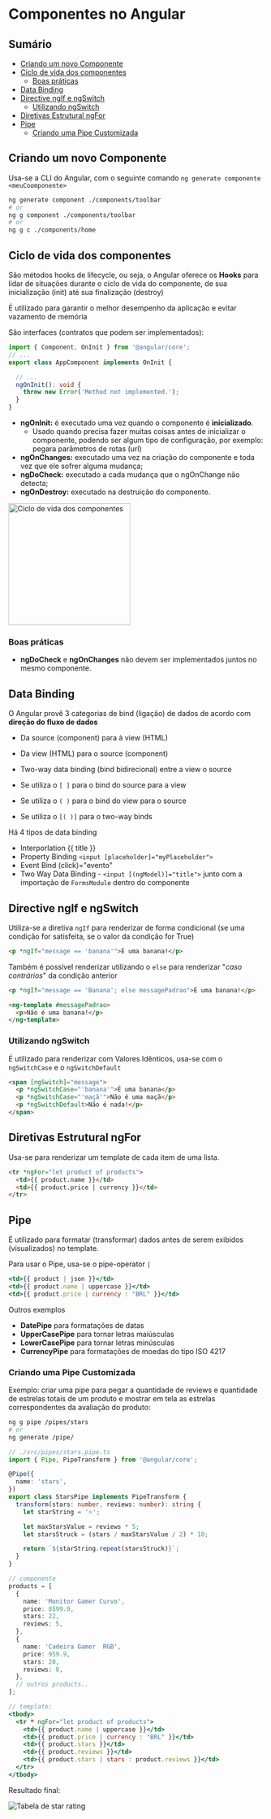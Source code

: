 <h1> Componentes no Angular</h1>

<h2>Sumário</h2>

- [Criando um novo Componente](#criando-um-novo-componente)
- [Ciclo de vida dos componentes](#ciclo-de-vida-dos-componentes)
  - [Boas práticas](#boas-práticas)
- [Data Binding](#data-binding)
- [Directive ngIf e ngSwitch](#directive-ngif-e-ngswitch)
  - [Utilizando ngSwitch](#utilizando-ngswitch)
- [Diretivas Estrutural ngFor](#diretivas-estrutural-ngfor)
- [Pipe](#pipe)
  - [Criando uma Pipe Customizada](#criando-uma-pipe-customizada)

## Criando um novo Componente

Usa-se a CLI do Angular, com o seguinte comando `ng generate componente <meuCoomponente>`

```bash
ng generate component ./components/toolbar
# or
ng g component ./components/toolbar
# or
ng g c ./components/home
```

## Ciclo de vida dos componentes

São métodos hooks de lifecycle, ou seja, o Angular oferece os **Hooks** para lidar de situações durante o ciclo de vida do componente, de sua inicialização (init) até sua finalização (destroy)

É utilizado para garantir o melhor desempenho da aplicação e evitar vazamento de memória

São interfaces (contratos que podem ser implementados):

```ts
import { Component, OnInit } from '@angular/core';
// ...
export class AppComponent implements OnInit {

  // ...
  ngOnInit(): void {
    throw new Error('Method not implemented.');
  }
}
```

- **ngOnInit:** é executado uma vez quando o componente é **inicializado**.
  - Usado quando precisa fazer muitas coisas antes de inicializar o componente, podendo ser algum tipo de configuração, por exemplo: pegara parâmetros de rotas (url)
- **ngOnChanges:** executado uma vez na criação do componente e toda vez que ele sofrer alguma mudança;
- **ngDoCheck:** executado a cada mudança que o ngOnChange não detecta;
- **ngOnDestroy:** executado na destruição do componente.

<img src="./assets/angular-component-lifecycle.png" alt="Ciclo de vida dos componentes" width="240px">

### Boas práticas

- **ngDoCheck** e **ngOnChanges** não devem ser implementados juntos no mesmo componente.

## Data Binding

O Angular provê 3 categorias de bind (ligação) de dados de acordo com **direção do fluxo de dados**

- Da source (component) para à view (HTML)
- Da view (HTML) para o source (component)
- Two-way data binding (bind bidirecional) entre a view o source

- Se utiliza o `[ ]` para o bind do source para a view
- Se utiliza o `( )` para o bind do view para o source
- Se utiliza o `[( )]` para o two-way binds

Há 4 tipos de data binding

- Interporlation {{ title }}
- Property Binding `<input [placeholder]="myPlaceholder">`
- Event Bind (click)="evento"
- Two Way Data Binding - `<input [(ngModel)]="title">` junto com a importação de `FormsModule` dentro do componente

## Directive ngIf e ngSwitch

Utiliza-se a diretiva `ngIf` para renderizar de forma condicional (se uma condição for satisfeita, se o valor da condição for True)

```html
<p *ngIf="message == 'banana'">É uma banana!</p>
```

Também é possível renderizar utilizando o `else` para renderizar "*caso contrários*" da condição anterior

```html
<p *ngIf="message == 'Banana'; else messagePadrao">É uma banana!</p>

<ng-template #messagePadrao>
  <p>Não é uma banana!</p>
</ng-template>
```

### Utilizando ngSwitch

É utilizado para renderizar com Valores Idênticos, usa-se com o `ngSwitchCase` e o `ngSwitchDefault`

```html
<span [ngSwitch]="message">
  <p *ngSwitchCase="'banana'">É uma banana</p>
  <p *ngSwitchCase="'maçã'">Não é uma maçã</p>
  <p *ngSwitchDefault>Não é nada!</p>
</span>
```

## Diretivas Estrutural ngFor

Usa-se para renderizar um template de cada item de uma lista.

```html
<tr *ngFor="let product of products">
  <td>{{ product.name }}</td>
  <td>{{ product.price | currency }}</td>
</tr>
```

## Pipe

É utilizado para formatar (transformar) dados antes de serem exibidos (visualizados) no template.

Para usar o Pipe, usa-se o pipe-operator `|`

```jsx
<td>{{ product | json }}</td>
<td>{{ product.name | uppercase }}</td>
<td>{{ product.price | currency : "BRL" }}</td>

```

Outros exemplos

- **DatePipe** para formatações de datas
- **UpperCasePipe** para tornar letras maiúsculas
- **LowerCasePipe** para tornar letras minúsculas
- **CurrencyPipe** para formatações de moedas do tipo ISO 4217

### Criando uma Pipe Customizada

Exemplo: criar uma pipe para pegar a quantidade de reviews e quantidade de estrelas totais de um produto e mostrar em tela as estrelas correspondentes da avaliação do produto:

```bash
ng g pipe /pipes/stars
# or
ng generate /pipe/
```

```ts
// ./src/pipes/stars.pipe.ts
import { Pipe, PipeTransform } from '@angular/core';

@Pipe({
  name: 'stars',
})
export class StarsPipe implements PipeTransform {
  transform(stars: number, reviews: number): string {
    let starString = '⭐';

    let maxStarsValue = reviews * 5;
    let starsStruck = (stars / maxStarsValue / 2) * 10;

    return `${starString.repeat(starsStruck)}`;
  }
}
```

```ts
// componente
products = [
  {
    name: 'Monitor Gamer Curvo',
    price: 8599.9,
    stars: 22,
    reviews: 5,
  },
  {
    name: 'Cadeira Gamer  RGB',
    price: 959.9,
    stars: 20,
    reviews: 8,
  },
  // outros products..
];
```

```jsx
// template:
<tbody>
  <tr * ngFor="let product of products">
    <td>{{ product.name | uppercase }}</td>
    <td>{{ product.price | currency : "BRL" }}</td>
    <td>{{ product.stars }}</td>
    <td>{{ product.reviews }}</td>
    <td>{{ product.stars | stars : product.reviews }}</td>
  </tr>
</tbody>
```

Resultado final:

![Tabela de star rating](./assets/star-pipe.PNG)
